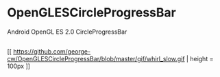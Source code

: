 # OpenGLESCircleProgressBar
Android OpenGL ES 2.0 CircleProgressBar

##
[[ https://github.com/george-cw/OpenGLESCircleProgressBar/blob/master/gif/whirl_slow.gif | height = 100px ]]
